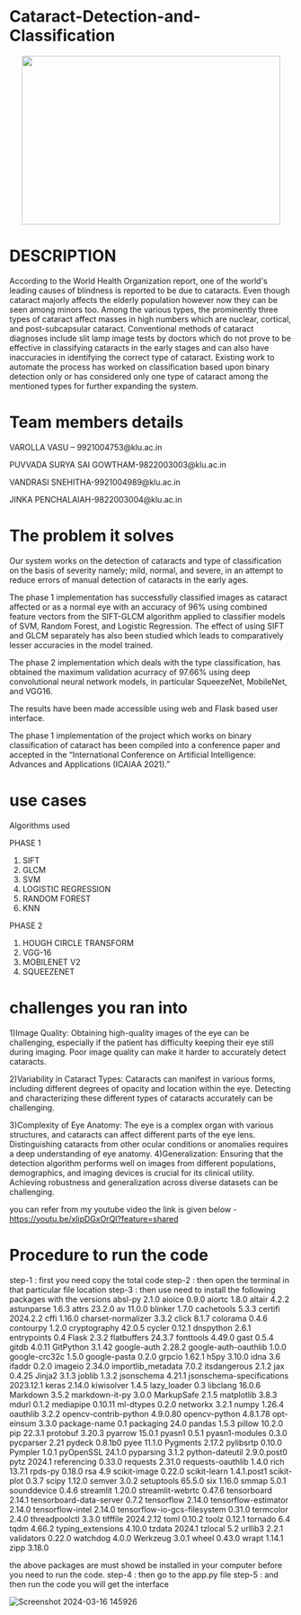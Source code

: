 # Cataract-Detection-and-Classification

<p align="center">
  <img width="460" height="300" src="https://user-images.githubusercontent.com/48744487/119628159-77a2e480-be2a-11eb-8557-eb8186d6fe04.png">
</p>


# DESCRIPTION
According to the World Health Organization report, one of the world's leading causes of blindness is reported to be due to cataracts. Even though cataract majorly affects the elderly population however now they can be seen among minors too. Among the various types, the prominently three types of cataract affect masses in high numbers which are nuclear, cortical, and post-subcapsular cataract. Conventional methods of cataract diagnoses include slit lamp image tests by doctors which do not prove to be effective in classifying cataracts in the early stages and can also have inaccuracies in identifying the correct type of cataract. Existing work to automate the process has worked on classification based upon binary detection only or has considered only one type of cataract among the mentioned types for further expanding the system.

# Team members details
  
<p>VAROLLA VASU – 9921004753@klu.ac.in</p>
<p>PUVVADA SURYA SAI GOWTHAM-9822003003@klu.ac.in</p>
<p>VANDRASI SNEHITHA-9921004989@klu.ac.in</p>
<p>JINKA PENCHALAIAH-9822003004@klu.ac.in</p>

# The problem it solves
Our system works on the detection of cataracts and type of classification on the basis of severity namely; mild, normal, and severe, in an attempt to reduce errors of manual detection of cataracts in the early ages.

The phase 1 implementation has successfully classified images as cataract affected or as a normal eye with an accuracy of 96% using combined feature vectors from the SIFT-GLCM algorithm applied to classifier models of SVM, Random Forest, and Logistic Regression. The effect of using SIFT and GLCM separately has also been studied which leads to comparatively lesser accuracies in the model trained. 

The phase 2 implementation which deals with the type classification, has obtained the maximum validation acurracy of 97.66% using deep convolutional neural network models, in particular SqueezeNet, MobileNet, and VGG16.

The results have been made accessible using web and Flask based user interface.

The phase 1 implementation of the project which works on binary classification of cataract has been compiled into a conference paper and accepted in the “International Conference on Artificial Intelligence: Advances and Applications (ICAIAA 2021).”

# use cases
Algorithms used

PHASE 1

1. SIFT 
2. GLCM
3. SVM
4. LOGISTIC REGRESSION
5. RANDOM FOREST
6. KNN

PHASE 2
1. HOUGH CIRCLE TRANSFORM
2. VGG-16
3. MOBILENET V2
4. SQUEEZENET
# challenges you ran into
1)Image Quality: Obtaining high-quality images of the eye can be challenging, especially if the patient has difficulty keeping their eye still during imaging. Poor image quality can make it harder to accurately detect cataracts.

2)Variability in Cataract Types: Cataracts can manifest in various forms, including different degrees of opacity and location within the eye. Detecting and characterizing these different types of cataracts accurately can be challenging.


3)Complexity of Eye Anatomy: The eye is a complex organ with various structures, and cataracts can affect different parts of the eye lens. Distinguishing cataracts from other ocular conditions or anomalies requires a deep understanding of eye anatomy.
4)Generalization: Ensuring that the detection algorithm performs well on images from different populations, demographics, and imaging devices is crucial for its clinical utility. Achieving robustness and generalization across diverse datasets can be challenging.


you can refer from my youtube video the link is given below 
-https://youtu.be/xlipDGxOrQI?feature=shared

# Procedure to run the code 
step-1 : first you need copy the total code
step-2 : then open the terminal in that particular file location
step-3 : then use need to install the following packages with the versions
absl-py                      2.1.0
aioice                       0.9.0
aiortc                       1.8.0
altair                       4.2.2
astunparse                   1.6.3
attrs                        23.2.0
av                           11.0.0
blinker                      1.7.0
cachetools                   5.3.3
certifi                      2024.2.2
cffi                         1.16.0
charset-normalizer           3.3.2
click                        8.1.7
colorama                     0.4.6
contourpy                    1.2.0
cryptography                 42.0.5
cycler                       0.12.1
dnspython                    2.6.1
entrypoints                  0.4
Flask                        2.3.2
flatbuffers                  24.3.7
fonttools                    4.49.0
gast                         0.5.4
gitdb                        4.0.11
GitPython                    3.1.42
google-auth                  2.28.2
google-auth-oauthlib         1.0.0
google-crc32c                1.5.0
google-pasta                 0.2.0
grpcio                       1.62.1
h5py                         3.10.0
idna                         3.6
ifaddr                       0.2.0
imageio                      2.34.0
importlib_metadata           7.0.2
itsdangerous                 2.1.2
jax                          0.4.25
Jinja2                       3.1.3
joblib                       1.3.2
jsonschema                   4.21.1
jsonschema-specifications    2023.12.1
keras                        2.14.0
kiwisolver                   1.4.5
lazy_loader                  0.3
libclang                     16.0.6
Markdown                     3.5.2
markdown-it-py               3.0.0
MarkupSafe                   2.1.5
matplotlib                   3.8.3
mdurl                        0.1.2
mediapipe                    0.10.11
ml-dtypes                    0.2.0
networkx                     3.2.1
numpy                        1.26.4
oauthlib                     3.2.2
opencv-contrib-python        4.9.0.80
opencv-python                4.8.1.78
opt-einsum                   3.3.0
package-name                 0.1
packaging                    24.0
pandas                       1.5.3
pillow                       10.2.0
pip                          22.3.1
protobuf                     3.20.3
pyarrow                      15.0.1
pyasn1                       0.5.1
pyasn1-modules               0.3.0
pycparser                    2.21
pydeck                       0.8.1b0
pyee                         11.1.0
Pygments                     2.17.2
pylibsrtp                    0.10.0
Pympler                      1.0.1
pyOpenSSL                    24.1.0
pyparsing                    3.1.2
python-dateutil              2.9.0.post0
pytz                         2024.1
referencing                  0.33.0
requests                     2.31.0
requests-oauthlib            1.4.0
rich                         13.7.1
rpds-py                      0.18.0
rsa                          4.9
scikit-image                 0.22.0
scikit-learn                 1.4.1.post1
scikit-plot                  0.3.7
scipy                        1.12.0
semver                       3.0.2
setuptools                   65.5.0
six                          1.16.0
smmap                        5.0.1
sounddevice                  0.4.6
streamlit                    1.20.0
streamlit-webrtc             0.47.6
tensorboard                  2.14.1
tensorboard-data-server      0.7.2
tensorflow                   2.14.0
tensorflow-estimator         2.14.0
tensorflow-intel             2.14.0
tensorflow-io-gcs-filesystem 0.31.0
termcolor                    2.4.0
threadpoolctl                3.3.0
tifffile                     2024.2.12
toml                         0.10.2
toolz                        0.12.1
tornado                      6.4
tqdm                         4.66.2
typing_extensions            4.10.0
tzdata                       2024.1
tzlocal                      5.2
urllib3                      2.2.1
validators                   0.22.0
watchdog                     4.0.0
Werkzeug                     3.0.1
wheel                        0.43.0
wrapt                        1.14.1
zipp                         3.18.0

the above packages are must showd be installed in your computer before you need to run the code.
step-4  : then go to the app.py file
step-5 : and then run the code you will get the interface

![Screenshot 2024-03-16 145926](https://github.com/vasu111222/Cataract-Detection-and-Classification/assets/136715738/93be02dd-5350-4a45-947e-b24a299fe5fb)


